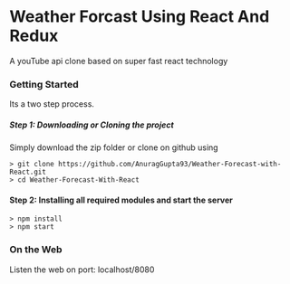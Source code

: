 # Weather Forcast Using React And Redux

A youTube api clone based on super fast react technology

### Getting Started

Its a two step process.

##### Step 1: Downloading or Cloning the project

Simply download the zip folder or clone on github using
```
> git clone https://github.com/AnuragGupta93/Weather-Forecast-with-React.git
> cd Weather-Forecast-With-React 
```

#### Step 2: Installing all required modules and start the server
```
> npm install
> npm start
```

### On the Web

Listen the web on port: localhost/8080
